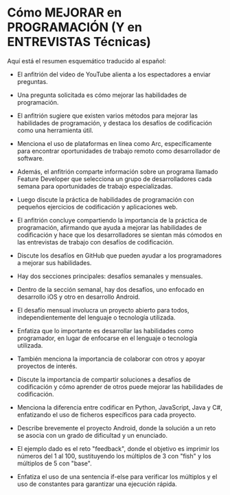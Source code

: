 # Cómo MEJORAR en PROGRAMACIÓN (Y en ENTREVISTAS Técnicas)

Aquí está el resumen esquemático traducido al español:

* El anfitrión del video de YouTube alienta a los espectadores a enviar preguntas. 

* Una pregunta solicitada es cómo mejorar las habilidades de programación. 

* El anfitrión sugiere que existen varios métodos para mejorar las habilidades de programación, y destaca los desafíos de codificación como una herramienta útil.

* Menciona el uso de plataformas en línea como Arc, específicamente para encontrar oportunidades de trabajo remoto como desarrollador de software.

* Además, el anfitrión comparte información sobre un programa llamado Feature Developer que selecciona un grupo de desarrolladores cada semana para oportunidades de trabajo especializadas.  

* Luego discute la práctica de habilidades de programación con pequeños ejercicios de codificación y aplicaciones web.

* El anfitrión concluye compartiendo la importancia de la práctica de programación, afirmando que ayuda a mejorar las habilidades de codificación y hace que los desarrolladores se sientan más cómodos en las entrevistas de trabajo con desafíos de codificación.

* Discute los desafíos en GitHub que pueden ayudar a los programadores a mejorar sus habilidades. 

* Hay dos secciones principales: desafíos semanales y mensuales. 

* Dentro de la sección semanal, hay dos desafíos, uno enfocado en desarrollo iOS y otro en desarrollo Android.

* El desafío mensual involucra un proyecto abierto para todos, independientemente del lenguaje o tecnología utilizada. 

* Enfatiza que lo importante es desarrollar las habilidades como programador, en lugar de enfocarse en el lenguaje o tecnología utilizada.

* También menciona la importancia de colaborar con otros y apoyar proyectos de interés.

* Discute la importancia de compartir soluciones a desafíos de codificación y cómo aprender de otros puede mejorar las habilidades de codificación.  

* Menciona la diferencia entre codificar en Python, JavaScript, Java y C#, enfatizando el uso de ficheros específicos para cada proyecto.

* Describe brevemente el proyecto Android, donde la solución a un reto se asocia con un grado de dificultad y un enunciado.  

* El ejemplo dado es el reto "feedback", donde el objetivo es imprimir los números del 1 al 100, sustituyendo los múltiplos de 3 con "fish" y los múltiplos de 5 con "base".

* Enfatiza el uso de una sentencia if-else para verificar los múltiplos y el uso de constantes para garantizar una ejecución rápida.